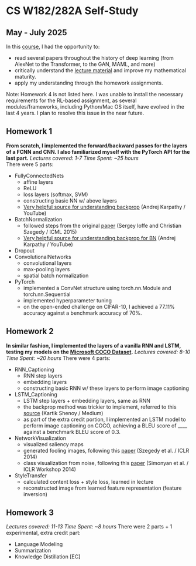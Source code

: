 # CS W182/282A Self-Study
## May - July 2025

In this [course](https://cs182sp21.github.io/), I had the opportunity to:
- read several papers throughout the history of deep learning (from AlexNet to the Transformer, to the GAN, MAML, and more)
- critically understand the [lecture material](https://www.youtube.com/playlist?list=PL_iWQOsE6TfVmKkQHucjPAoRtIJYt8a5A) and improve my mathematical maturity.
- apply my understanding through the homework assignments.<br>

Note: Homework 4 is not listed here. I was unable to install the necessary requirements for the RL-based assignment, as several modules/frameworks, including Python/Mac OS itself, have evolved in the last 4 years. I plan to resolve this issue in the near future.<br>

## Homework 1
**From scratch, I implemented the forward/backward passes for the layers of a FCNN and CNN. I also familiarized myself with the PyTorch API for the last part.**
*Lectures covered: 1-7*
*Time Spent: ~25 hours*<br>
There were 5 parts:
- FullyConnectedNets
	- affine layers
	- ReLU
	- loss layers (softmax, SVM)
	- constructing basic NN w/ above layers
	- [Very helpful source for understanding backprop](https://www.youtube.com/watch?v=VMj-3S1tku0&t=5673s) (Andrej Karpathy / YouTube)
- BatchNormalization
	- followed steps from the original [paper](https://proceedings.mlr.press/v37/ioffe15.pdf) (Sergey Ioffe and Christian Szegedy / ICML 2015)
	- [Very helpful source for understanding backprop for BN](https://www.youtube.com/watch?v=q8SA3rM6ckI&t=5166s) (Andrej Karpathy / YouTube)
- Dropout
- ConvolutionalNetworks
	- convolutional layers
	- max-pooling layers
	- spatial batch normalization
- PyTorch
	- implemented a ConvNet structure using torch.nn.Module and torch.nn.Sequential
	- implemented hyperparameter tuning
	- on the open-ended challenge on CIFAR-10, I achieved a 77.11% accuracy against a benchmark accuracy of 70%.


## Homework 2
**In similar fashion, I implemented the layers of a vanilla RNN and LSTM, testing my models on the [Microsoft COCO Dataset](https://www.mscoco.org).**
*Lectures covered: 8-10*
*Time Spent: ~20 hours*
There were 4 parts:
- RNN_Captioning
	- RNN step layers
	- embedding layers
	- constructing basic RNN w/ these layers to perform image captioning
- LSTM_Captioning
	- LSTM step layers + embedding layers, same as RNN
	- the backprop method was trickier to implement, referred to this [source](https://kartik2112.medium.com/lstm-back-propagation-behind-the-scenes-andrew-ng-style-notations-7207b8606cb2) (Kartik Shenoy / Medium)
	- as part of the extra credit portion, I implemented an LSTM model to perform image captioning on COCO, achieving a BLEU score of ____ against a benchmark BLEU score of 0.3.
- NetworkVisualization
	- visualized saliency maps
	- generated fooling images, following this [paper](https://arxiv.org/pdf/1312.6199) (Szegedy et al. / ICLR 2014)
	- class visualization from noise, following this [paper](https://arxiv.org/pdf/1312.6034) (Simonyan et al. / ICLR Workshop 2014)
- StyleTransfer
	- calculated content loss + style loss, learned in lecture
	- reconstructed image from learned feature representation (feature inversion)


## Homework 3
*Lectures covered: 11-13*
*Time Spent: ~8 hours*
There were 2 parts + 1 experimental, extra credit part:
- Language Modeling
- Summarization
- Knowledge Distillation [EC]
